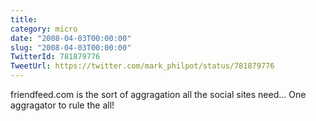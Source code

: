```yaml
---
title: 
category: micro
date: "2008-04-03T00:00:00"
slug: "2008-04-03T00:00:00"
TwitterId: 781879776
TweetUrl: https://twitter.com/mark_philpot/status/781879776
---
```


friendfeed.com is the sort of aggragation all the social sites need... One
aggragator to rule the all!
